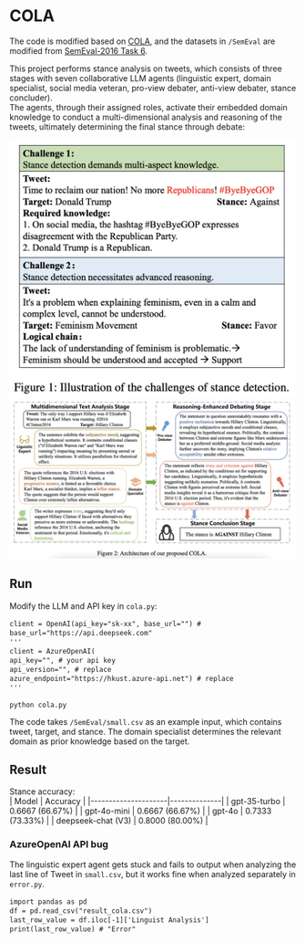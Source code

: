 # COLA

The code is modified based on [COLA](https://github.com/tsinghua-fib-lab/COLA/tree/main), and the datasets in ```/SemEval``` are modified from [SemEval-2016 Task 6](https://alt.qcri.org/semeval2016/task6/index.php?id=data-and-tools).

This project performs stance analysis on tweets, which consists of three stages with seven collaborative LLM agents (linguistic expert, domain specialist, social media veteran, pro-view debater, anti-view debater, stance concluder).  
The agents, through their assigned roles, activate their embedded domain knowledge to conduct a multi-dimensional analysis and reasoning of the tweets, ultimately determining the final stance through debate:

![](https://github.com/WillongWang/Collaborative-Role-Infused-Agents-for-Stance-Detection/blob/main/1.png)  
![](https://github.com/WillongWang/Collaborative-Role-Infused-Agents-for-Stance-Detection/blob/main/2.png)  

## Run  

Modify the LLM and API key in `cola.py`:  
```
client = OpenAI(api_key="sk-xx", base_url="") # base_url="https://api.deepseek.com"
'''
client = AzureOpenAI(
api_key="", # your api key
api_version="", # replace
azure_endpoint="https://hkust.azure-api.net") # replace
'''
```  
```
python cola.py
```  
The code takes `/SemEval/small.csv` as an example input, which contains tweet, target, and stance. The domain specialist determines the relevant domain as prior knowledge based on the target.  

## Result  
Stance accuracy:  
| Model               | Accuracy     |
|---------------------|--------------|
| gpt-35-turbo        | 0.6667 (66.67%) |
| gpt-4o-mini         | 0.6667 (66.67%) |
| gpt-4o              | 0.7333 (73.33%) |
| deepseek-chat (V3)  | 0.8000 (80.00%) |

### AzureOpenAI API bug  
The linguistic expert agent gets stuck and fails to output when analyzing the last line of Tweet in `small.csv`, but it works fine when analyzed separately in `error.py`.  
```
import pandas as pd
df = pd.read_csv("result_cola.csv")
last_row_value = df.iloc[-1]['Linguist Analysis']
print(last_row_value) # "Error"
```




